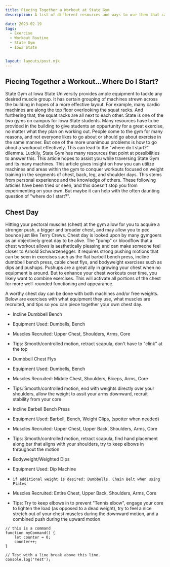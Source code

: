 ```yaml
---
title: Piecing Together a Workout at State Gym
description: A list of different resources and ways to use them that can help you formulate workouts according to your desired fitness goals. Allowing you to approach the amenties at State Gym with more confidence, increased awareness of what could work, and seeing how you might be able to enhance your workout routine. This can hopefully lead to a needed or fun additon to your routine, and ultimately for you to have a greater chance at an effective workout!

date: 2023-02-19
tags: 
  - Exercise
  - Workout Routine
  - State Gym
  - Iowa State


layout: layouts/post.njk
---
```


## Piecing Together a Workout...Where Do I Start?


State Gym at Iowa State University provides ample equipment to tackle any desired muscle group. It has certain grouping of machines strewn across the building in hopes of a more effective layout. For example, many cardio machines are along the top floor overlooking the squat racks. And furthering that, the squat racks are all next to each other. State is one of the two gyms on campus for Iowa State students. Many resources have to be provided in the building to give students an oppurtunity for a great exercise, no matter what they plan on working out. People come to the gym for many reasons, and not everyone likes to go about or should go about exercise in the same manner. But one of the more unanimous problems is how to go about a workoout effectively. This can lead to the "where do I start?" dilemma. Luckily, State Gym has many resources that point at possibilities to answer this. This article hopes to assist you while traversing State Gym and its many machines. This article gives insight on how you can utilize machines and areas within the gym to conquer workouts focused on weight training in the segments of chest, back, leg, and shoulder days. This stems from personal experience and the knowledge of others. These following articles have been tried or seen, and this doesn't stop you from experimenting on your own. But maybe it can help with the often daunting question of "where do I start?".

## Chest Day

Hitting your pectoral muscles (chest) at the gym allow for you to acquire a stronger push, a bigger and broader chest, and may allow you to pec bounce just like Terry Crews. Chest day is looked upon by many gymgoers as an objectively great day to be alive. The "pump" or bloodflow that a chest workout allows is aesthetically pleasing and can make someone feel closer to Arnold Schwarzenegger. It requires strong pushing motions that can be seen in exercises such as the flat barbell bench press, incline dumbbell bench press, cable chest flys, and bodyweight exercises such as dips and pushups. Pushups are a great ally in growing your chest when no equipment is around. But to enhance your chest workouts over time, you likely want to combine exercises. This will activate all portions of the chest for more well-rounded functioning and appearance.  

A worthy chest day can be done with both machines and/or free weights. Below are exercises with what equipment they use, what muscles are recruited, and tips so you can piece together your own chest day.

- Incline Dumbbell Bench
-   Equipment Used: Dumbells, Bench
-   Muscles Recruited: Upper Chest, Shoulders, Arms, Core
-   Tips: Smooth/controlled motion, retract scapula, don't have to "clink" at the top

- Dumbbell Chest Flys
-   Equipment Used: Dumbells, Bench
-   Muscles Recruited: Middle Chest, Shoulders, Biceps, Arms, Core
-   Tips: Smooth/controlled motion, end with weights directly over your shoulders, allow the weight to assit your arms downward, recruit stability from your core

- Incline Barbell Bench Press
-   Equipment Used: Barbell, Bench, Weight Clips, (spotter when needed)
-   Muscles Recruited: Upper Chest, Upper Back, Shoulders, Arms, Core
-   Tips: Smooth/controlled motion, retract scapula, find hand placement along bar that aligns with your shoulders, try to keep elbows in throughout the motion

- Bodyweight/Weighted Dips
-   Equipment Used: Dip Machine 
-     if additional weight is desired: Dumbbells, Chain Belt when using Plates
-   Muscles Recruited: Entire Chest, Upper Back, Shoulders, Arms, Core
-   Tips: Try to keep elbows in to prevent "Tennis elbow", engage your core to lighten the load (as opposed to a dead weight), try to feel a nice stretch out of your chest muscles during the downward motion, and a combined push during the upward motion






```text/2-3
// this is a command
function myCommand() {
	let counter = 0;
	counter++;
}

// Test with a line break above this line.
console.log('Test');
```
